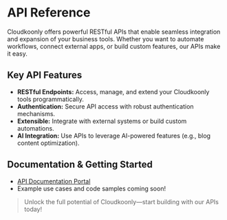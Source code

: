 # API Reference

Cloudkoonly offers powerful RESTful APIs that enable seamless integration and expansion of your business tools. Whether you want to automate workflows, connect external apps, or build custom features, our APIs make it easy.

## Key API Features
- **RESTful Endpoints:** Access, manage, and extend your Cloudkoonly tools programmatically.
- **Authentication:** Secure API access with robust authentication mechanisms.
- **Extensible:** Integrate with external systems or build custom automations.
- **AI Integration:** Use APIs to leverage AI-powered features (e.g., blog content optimization).

## Documentation & Getting Started
- [API Documentation Portal](https://document.cloudkoonly.com)
- Example use cases and code samples coming soon!

> Unlock the full potential of Cloudkoonly—start building with our APIs today!